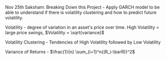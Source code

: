 
Nov 25th Saksham:
Breaking Down this Project - 
Apply GARCH model to be able to understand if there is volatility clustering and how to predict future volatility. 

Volatility - degree of variation in an asset's price over time. High Volatility = large price swings, $Volatility = \sqrt{variance}$

Volatility Clustering - Tendencies of High Volatility followed by Low Volatility 

Variance of Returns - $\frac{1}{n} \sum_{i=1}^n{(R_i-\barR)}^2$

